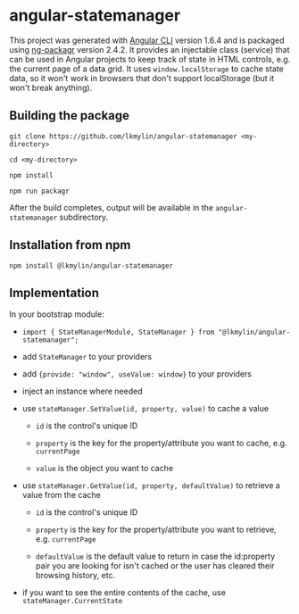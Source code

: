 # angular-statemanager

This project was generated with [Angular CLI](https://github.com/angular/angular-cli) version 1.6.4
and is packaged using [ng-packagr](https://github.com/dherges/ng-packagr) version 2.4.2. It provides an
injectable class (service) that can be used in Angular projects to keep track of state in HTML controls,
e.g. the current page of a data grid. It uses `window.localStorage` to cache state data, so it won't work
in browsers that don't support localStorage (but it won't break anything).

## Building the package

`git clone https://github.com/lkmylin/angular-statemanager <my-directory>`

`cd <my-directory>`

`npm install`

`npm run packagr`

After the build completes, output will be available in the `angular-statemanager` subdirectory.

## Installation from npm

`npm install @lkmylin/angular-statemanager`

## Implementation

In your bootstrap module:

* `import { StateManagerModule, StateManager } from "@lkmylin/angular-statemanager";`

* add `StateManager` to your providers

* add `{provide: "window", useValue: window}` to your providers

* inject an instance where needed

* use `stateManager.SetValue(id, property, value)` to cache a value

    * `id` is the control's unique ID

    * `property` is the key for the property/attribute you want to cache, e.g. `currentPage`

    * `value` is the object you want to cache

* use `stateManager.GetValue(id, property, defaultValue)` to retrieve a value from the cache

    * `id` is the control's unique ID

    * `property` is the key for the property/attribute you want to retrieve, e.g. `currentPage`

    * `defaultValue` is the default value to return in case the id:property pair you are looking for isn't cached
      or the user has cleared their browsing history, etc.

* if you want to see the entire contents of the cache, use `stateManager.CurrentState`